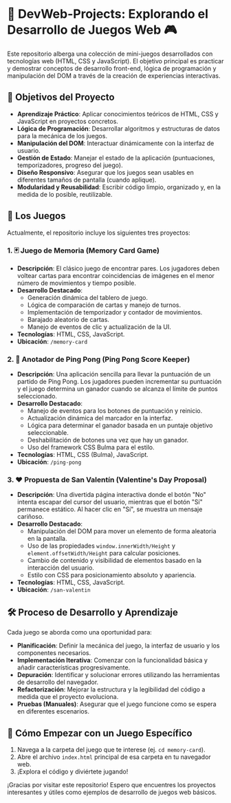 # 🚀 DevWeb-Projects: Explorando el Desarrollo de Juegos Web 🎮

Este repositorio alberga una colección de mini-juegos desarrollados con tecnologías web (HTML, CSS y JavaScript). El objetivo principal es practicar y demostrar conceptos de desarrollo front-end, lógica de programación y manipulación del DOM a través de la creación de experiencias interactivas.

## 🎯 Objetivos del Proyecto

*   **Aprendizaje Práctico**: Aplicar conocimientos teóricos de HTML, CSS y JavaScript en proyectos concretos.
*   **Lógica de Programación**: Desarrollar algoritmos y estructuras de datos para la mecánica de los juegos.
*   **Manipulación del DOM**: Interactuar dinámicamente con la interfaz de usuario.
*   **Gestión de Estado**: Manejar el estado de la aplicación (puntuaciones, temporizadores, progreso del juego).
*   **Diseño Responsivo**: Asegurar que los juegos sean usables en diferentes tamaños de pantalla (cuando aplique).
*   **Modularidad y Reusabilidad**: Escribir código limpio, organizado y, en la medida de lo posible, reutilizable.

## 🎲 Los Juegos

Actualmente, el repositorio incluye los siguientes tres proyectos:

### 1. 🃏 Juego de Memoria (Memory Card Game)

*   **Descripción**: El clásico juego de encontrar pares. Los jugadores deben voltear cartas para encontrar coincidencias de imágenes en el menor número de movimientos y tiempo posible.
*   **Desarrollo Destacado**:
    *   Generación dinámica del tablero de juego.
    *   Lógica de comparación de cartas y manejo de turnos.
    *   Implementación de temporizador y contador de movimientos.
    *   Barajado aleatorio de cartas.
    *   Manejo de eventos de clic y actualización de la UI.
*   **Tecnologías**: HTML, CSS, JavaScript.
*   **Ubicación**: `/memory-card`

### 2. 🏓 Anotador de Ping Pong (Ping Pong Score Keeper)

*   **Descripción**: Una aplicación sencilla para llevar la puntuación de un partido de Ping Pong. Los jugadores pueden incrementar su puntuación y el juego determina un ganador cuando se alcanza el límite de puntos seleccionado.
*   **Desarrollo Destacado**:
    *   Manejo de eventos para los botones de puntuación y reinicio.
    *   Actualización dinámica del marcador en la interfaz.
    *   Lógica para determinar el ganador basada en un puntaje objetivo seleccionable.
    *   Deshabilitación de botones una vez que hay un ganador.
    *   Uso del framework CSS Bulma para el estilo.
*   **Tecnologías**: HTML, CSS (Bulma), JavaScript.
*   **Ubicación**: `/ping-pong`

### 3. ❤️ Propuesta de San Valentín (Valentine's Day Proposal)

*   **Descripción**: Una divertida página interactiva donde el botón "No" intenta escapar del cursor del usuario, mientras que el botón "Sí" permanece estático. Al hacer clic en "Sí", se muestra un mensaje cariñoso.
*   **Desarrollo Destacado**:
    *   Manipulación del DOM para mover un elemento de forma aleatoria en la pantalla.
    *   Uso de las propiedades `window.innerWidth/Height` y `element.offsetWidth/Height` para calcular posiciones.
    *   Cambio de contenido y visibilidad de elementos basado en la interacción del usuario.
    *   Estilo con CSS para posicionamiento absoluto y apariencia.
*   **Tecnologías**: HTML, CSS, JavaScript.
*   **Ubicación**: `/san-valentin`

## 🛠️ Proceso de Desarrollo y Aprendizaje

Cada juego se aborda como una oportunidad para:

*   **Planificación**: Definir la mecánica del juego, la interfaz de usuario y los componentes necesarios.
*   **Implementación Iterativa**: Comenzar con la funcionalidad básica y añadir características progresivamente.
*   **Depuración**: Identificar y solucionar errores utilizando las herramientas de desarrollo del navegador.
*   **Refactorización**: Mejorar la estructura y la legibilidad del código a medida que el proyecto evoluciona.
*   **Pruebas (Manuales)**: Asegurar que el juego funcione como se espera en diferentes escenarios.

## 🚀 Cómo Empezar con un Juego Específico

1.  Navega a la carpeta del juego que te interese (ej. `cd memory-card`).
2.  Abre el archivo `index.html` principal de esa carpeta en tu navegador web.
3.  ¡Explora el código y diviértete jugando!


¡Gracias por visitar este repositorio! Espero que encuentres los proyectos interesantes y útiles como ejemplos de desarrollo de juegos web básicos.